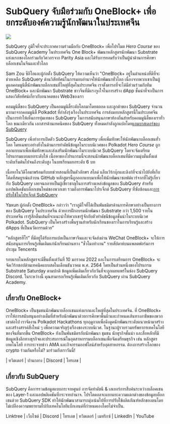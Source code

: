 # SubQuery จับมือร่วมกับ OneBlock+ เพื่อยกระดับองค์ความรู้นักพัฒนาในประเทศจีน

![](https://miro.medium.com/max/700/1*c1X5h-MEHHwjeqczDKvvCQ.png)

SubQuery ภูมิใจที่จะประกาศความร่วมมือกับ OneBlock+ เพื่อโปรโมต _Hero Course_ ของ SubQuery Academy ในประเทศจีน One Block+ พัฒนาหลักสูตรนักพัฒนา Substrate แห่งแรกของโลกร่วมกับวิศวกรจาก Parity Asia และได้รับการยอมรับว่าเป็นผู้นำด้านการศึกษาบล็อกเชนในจีนและทั่วโลก

Sam Zou ซีอีโอและผู้ก่อตั้ง SubQuery ให้ความเห็นว่า "OneBlock+ อยู่ในตำแหน่งที่ดีที่จะช่วยเหลือ SubQuery ด้านวิสัยทัศน์ในการมอบอำนาจให้นักพัฒนาทั่วโลก เนื่องจากพวกเขาเป็นผู้ดูแลคอมมูนิตี้นักพัฒนาบล็อกเชนที่ใหญ่ที่สุดในประเทศจีน เราตั้งตารอที่จะได้มีส่วนร่วมกับทีม OneBlock+ และนักพัฒนา Substrate ชาวจีนที่มีแรงจูงใจในการสร้าง dApp ชั้นนำที่จะเป็นการแสดงวิสัยทัศน์เกี่ยวกับอนาคตของ Web3ของเรา

คอมมูนิตี้ของ SubQuery เป็นคอมมูนิตี้ระดับโลกมาโดยตลอด และลูกค้าของ SubQuery จำนวนมากมาจากคอมมูนิตี้ Polkadot ที่กำลังรุ่งเรืองในประเทศจีน การส่งมอบหลักสูตรนี้ในประเทศจีนเป็นการทำให้เห็นการทุ่มเทของ SubQuery ในการสนับสนุนภาษาท้องถิ่นสำหรับคอมมูนิตี้ของเราทั่วโลก ขณะเดียวกัน เอกสารด้านเทคนิคของ SubQuery ทั้งหมดกำลังถูกแปลโดย[แอมบาสเดอร์ของ SubQuery](./20210713-Introducing-the-SubQuery-Ambassador-Program.md)

SubQuery เพิ่งทำการเปิดตัว SubQuery Academy เพื่อเพิ่มทักษะให้นักพัฒนาบล็อกเชนทั่วโลก โดยเฉพาะอย่างยิ่งในด้านการทำดัชนีข้อมูลในระบบนิเวศของ Polkadot _Hero Course_ ถูกออกแบบมาเพื่อเพิ่มทักษะและส่งเสริมนักพัฒนาในระบบนิเวศ SubQuery โดยจะจัดเตรียมโปรแกรมแบบแยกระดับให้ เนื้อหาของโปรแกรมนี้จะสอนนักพัฒนาบล็อกเชนที่มีความมุ่งมั่นตั้งแต่ระดับเริ่มต้นไปจนถึงระดับสูง ในบทเรียนแยกระดับ 6 บท

เนื้อหาในวิดีโอมาพร้อมกับบทช่วยสอนที่เป็นตัวอักษร สไลด์ แล็บเวิร์กบุ๊กและลิงก์ที่จะนำไปยังที่เก็บโค้ดที่สมบูรณ์แล้วบน GitHub  หลักสูตรนี้ถูกออกแบบมาเพื่อให้นักพัฒนาซอฟต์แวร์จากที่ไม่รู้เกี่ยวกับ SubQuery เลยจนกลายเป็นผู้เชี่ยวชาญในการสร้างแหล่งข้อมูลของ SubQuery สำหรับแอปพลิเคชันบล็อกเชนใหม่ของพวกเขา รวมถึงการพัฒนาโปรเจ็กต์ SubQuery ที่ซับซ้อนและ[การปรับใช้ในโปรเจ็กต์ SubQuery](https://project.subquery.network/)

Yaxun ผู้ก่อตั้ง OneBlock+ กล่าวว่า "เราภูมิใจที่ได้เป็นพันธมิตรด้านการศึกษาอย่างเป็นทางการของ SubQuery ในประเทศจีน ด้วยการฝึกอบรมนักพัฒนา Substrate กว่า 1,500 รายในประเทศจีน เรารู้สึกตื่นเต้นที่จะแนะนำให้พวกเขารู้จักกับตัวทำดัชนีข้อมูลชั้นนำในระบบนิเวศ Polkadot. SubQuery เป็นโครงสร้างพื้นฐานสำหรับนักเรียนของเราในการเรียนรู้และสร้าง dApps ที่เป็นนวัตกรรมด้วย”

“หลักสูตรฮีโร่” ที่มีอยู่ได้รับการแปลเป็นภาษาจีนและจะจัดส่งผ่าน WeChat OneBlock+ จะให้การสนับสนุนการเรียนรู้เพิ่มเติมแก่นักเรียนผ่านทาง "ชั่วโมงทำงาน" รายสัปดาห์บนแพลตฟอร์มการประชุม Tencents

รอบแรกในหลักสูตรจะมีขึ้นตั้งแต่วันที่ 10 มกราคม 2022 และในการเตรียมการ OneBlock+ จะจัดเวิร์กชอปด้านเทคนิคแบบสดในเดือนธันวาคม พ.ศ. 2564 โดยเป็นส่วนหนึ่งของโปรแกรม Substrate Saturday ตามปกติ ข้อมูลเพิ่มเติมเกี่ยวกับวันที่จะถูกเผยแพร่ในช่อง SubQuery Discord. ในระหว่างนี้ คุณสามารถเรียนรู้เพิ่มเติมเกี่ยวกับ SubQuery ผ่าน SubQuery Academy.

## เกี่ยวกับ OneBlock+

OneBlock+ เป็นชุมชนนักพัฒนาบล็อกเชนแห่งแรกและใหญ่ที่สุดในประเทศจีน. ที่ OneBlock+ เราให้การสนับสนุนอย่างเต็มที่สำหรับนักพัฒนาด้วยการศึกษาพื้นผิวและกำหนดเส้นทางอาชีพของพวกเขาต่อไป เราจัดงาน Polkadot Hackathons ทุกฤดูกาลเพื่อดึงดูดนักพัฒนาระดับแนวหน้ามาสร้างและสร้างสรรค์สิ่งใหม่ ๆ เพื่อความเจริญรุ่งเรืองของระบบนิเวศ. ในฐานะผู้รวบรวมทรัพยากรเทคโนโลยีของจีนที่มากขึ้น OneBlock+ ยังเป็นพันธมิตรกับนักพัฒนา ชุมชน นักธุรกิจชั้นนำ และสื่อหลักที่มีข้อมูลเชิงลึกทางธุรกิจและประสบการณ์ในอุตสาหกรรมบล็อกเชนเพื่อจัดเตรียมธุรกิจ เช่น หลักสูตรเทคโนโลยี การกระจายข่าว AMA และกิจกรรมออฟไลน์สำหรับอุตสาหกรรม. ต้องการสร้างโลกของ crypto ร่วมกันหรือไม่? มาร่วมกับเราวันนี้!

| ทวิตเตอร์ | ปานกลาง | Discord | โทรเลข |

## เกี่ยวกับ SubQuery

SubQuery คือการรวมข้อมูลแบบกระจายศูนย์ การจัดทำดัชนี & เลเยอร์การสืบค้นระหว่างบล็อคเชนของ Layer-1 และแอปพลิเคชันที่กระจายอำนาจ. โปรโตคอลจะแยกแยะความแตกต่างของข้อมูลบล็อกเชนด้วย SubQuery SDK ทำให้นักพัฒนาสามารถมุ่งเน้นไปที่การปรับใช้ผลิตภัณฑ์หลักของตนโดยไม่เปลืองความพยายามไปกับเทคโนโลยีแบ็กเอนด์ที่กำหนดเองโดยไม่จำเป็น.

​​Linktree | เว็บไซต์ | Discord | โทรเลข | ทวิตเตอร์ | เมทริกซ์ | LinkedIn | YouTube
